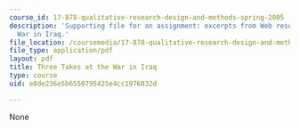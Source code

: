 ```yaml
---
course_id: 17-878-qualitative-research-design-and-methods-spring-2005
description: 'Supporting file for an assignment: excerpts from Web resources on the
  War in Iraq.'
file_location: /coursemedia/17-878-qualitative-research-design-and-methods-spring-2005/e8de236e5b6550795425e4cc1976032d_exercise_no_1.pdf
file_type: application/pdf
layout: pdf
title: Three Takes at the War in Iraq
type: course
uid: e8de236e5b6550795425e4cc1976032d

---
```

None